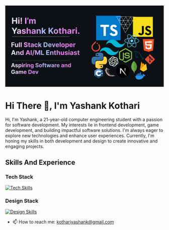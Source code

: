 ![Graphic Design/Video Editing](https://github.com/yashankkothari/yashankkothari/blob/main/YashankProfile.png)

# Hi There 👋, I'm Yashank Kothari
Hi, I'm Yashank, a 21-year-old computer engineering student with a passion for software development. My interests lie in frontend development, game development, and building impactful software solutions. I'm always eager to explore new technologies and enhance user experiences. Currently, I'm honing my skills in both development and design to create innovative and engaging projects.

## Skills And Experience

### Tech Stack
[![Tech Skills](https://skillicons.dev/icons?i=c,cpp,py,java,css,js,linux,nextjs,nodejs,react,github,docker,idea)](https://skillicons.dev)

### Design Stack
[![Design Skills](https://skillicons.dev/icons?i=ae,pr,ps,figma,ai,blender)](https://skillicons.dev)

- 📫 How to reach me: kothariyashank@gmail.com 

